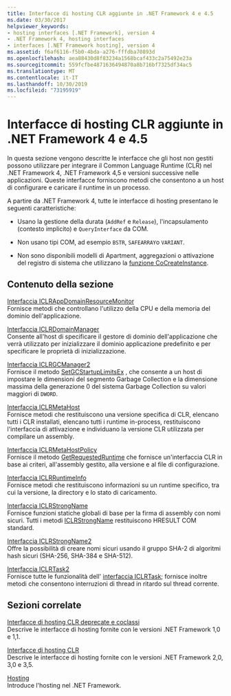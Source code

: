 ```yaml
---
title: Interfacce di hosting CLR aggiunte in .NET Framework 4 e 4.5
ms.date: 03/30/2017
helpviewer_keywords:
- hosting interfaces [.NET Framework], version 4
- .NET Framework 4, hosting interfaces
- interfaces [.NET Framework hosting], version 4
ms.assetid: f6af6116-f5b0-4bda-a276-fffdba70893d
ms.openlocfilehash: aea88430d8f83234a1568bcaf433c2a75492e23a
ms.sourcegitcommit: 559fcfbe4871636494870a8b716bf7325df34ac5
ms.translationtype: MT
ms.contentlocale: it-IT
ms.lasthandoff: 10/30/2019
ms.locfileid: "73195919"
---
```

# <a name="clr-hosting-interfaces-added-in-the-net-framework-4-and-45"></a>Interfacce di hosting CLR aggiunte in .NET Framework 4 e 4.5
In questa sezione vengono descritte le interfacce che gli host non gestiti possono utilizzare per integrare il Common Language Runtime (CLR) nel .NET Framework 4, .NET Framework 4,5 e versioni successive nelle applicazioni. Queste interfacce forniscono metodi che consentono a un host di configurare e caricare il runtime in un processo.  
  
 A partire da .NET Framework 4, tutte le interfacce di hosting presentano le seguenti caratteristiche:  
  
- Usano la gestione della durata (`AddRef` e `Release`), l'incapsulamento (contesto implicito) e `QueryInterface` da COM.  
  
- Non usano tipi COM, ad esempio `BSTR`, `SAFEARRAY`o `VARIANT`.  
  
- Non sono disponibili modelli di Apartment, aggregazioni o attivazione del registro di sistema che utilizzano la [funzione CoCreateInstance](https://go.microsoft.com/fwlink/?LinkId=142894).  
  
## <a name="in-this-section"></a>Contenuto della sezione  
 [Interfaccia ICLRAppDomainResourceMonitor](../../../../docs/framework/unmanaged-api/hosting/iclrappdomainresourcemonitor-interface.md)  
 Fornisce metodi che controllano l'utilizzo della CPU e della memoria del dominio dell'applicazione.  
  
 [Interfaccia ICLRDomainManager](../../../../docs/framework/unmanaged-api/hosting/iclrdomainmanager-interface.md)  
 Consente all'host di specificare il gestore di dominio dell'applicazione che verrà utilizzato per inizializzare il dominio applicazione predefinito e per specificare le proprietà di inizializzazione.  
  
 [Interfaccia ICLRGCManager2](../../../../docs/framework/unmanaged-api/hosting/iclrgcmanager2-interface.md)  
 Fornisce il metodo [SetGCStartupLimitsEx](../../../../docs/framework/unmanaged-api/hosting/iclrgcmanager2-setgcstartuplimitsex-method.md) , che consente a un host di impostare le dimensioni del segmento Garbage Collection e la dimensione massima della generazione 0 del sistema Garbage Collection su valori maggiori di `DWORD`.  
  
 [Interfaccia ICLRMetaHost](../../../../docs/framework/unmanaged-api/hosting/iclrmetahost-interface.md)  
 Fornisce metodi che restituiscono una versione specifica di CLR, elencano tutti i CLR installati, elencano tutti i runtime in-process, restituiscono l'interfaccia di attivazione e individuano la versione CLR utilizzata per compilare un assembly.  
  
 [Interfaccia ICLRMetaHostPolicy](../../../../docs/framework/unmanaged-api/hosting/iclrmetahostpolicy-interface.md)  
 Fornisce il metodo [GetRequestedRuntime](../../../../docs/framework/unmanaged-api/hosting/iclrmetahostpolicy-getrequestedruntime-method.md) che fornisce un'interfaccia CLR in base ai criteri, all'assembly gestito, alla versione e al file di configurazione.  
  
 [Interfaccia ICLRRuntimeInfo](../../../../docs/framework/unmanaged-api/hosting/iclrruntimeinfo-interface.md)  
 Fornisce metodi che restituiscono informazioni su un runtime specifico, tra cui la versione, la directory e lo stato di caricamento.  
  
 [Interfaccia ICLRStrongName](../../../../docs/framework/unmanaged-api/hosting/iclrstrongname-interface.md)  
 Fornisce funzioni statiche globali di base per la firma di assembly con nomi sicuri. Tutti i metodi [ICLRStrongName](../../../../docs/framework/unmanaged-api/hosting/iclrstrongname-interface.md) restituiscono HRESULT COM standard.  
  
 [Interfaccia ICLRStrongName2](../../../../docs/framework/unmanaged-api/hosting/iclrstrongname2-interface.md)  
 Offre la possibilità di creare nomi sicuri usando il gruppo SHA-2 di algoritmi hash sicuri (SHA-256, SHA-384 e SHA-512).  
  
 [Interfaccia ICLRTask2](../../../../docs/framework/unmanaged-api/hosting/iclrtask2-interface.md)  
 Fornisce tutte le funzionalità dell' [interfaccia ICLRTask](../../../../docs/framework/unmanaged-api/hosting/iclrtask-interface.md); fornisce inoltre metodi che consentono interruzioni di thread in ritardo sul thread corrente.  
  
## <a name="related-sections"></a>Sezioni correlate  
 [Interfacce di hosting CLR deprecate e coclassi](../../../../docs/framework/unmanaged-api/hosting/deprecated-clr-hosting-interfaces-and-coclasses.md)  
 Descrive le interfacce di hosting fornite con le versioni .NET Framework 1,0 e 1,1.  
  
 [Interfacce di hosting CLR](../../../../docs/framework/unmanaged-api/hosting/clr-hosting-interfaces.md)  
 Descrive le interfacce di hosting fornite con le versioni .NET Framework 2,0, 3,0 e 3,5.  
  
 [Hosting](../../../../docs/framework/unmanaged-api/hosting/index.md)  
 Introduce l'hosting nel .NET Framework.

